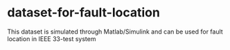 # dataset-for-fault-location
This dataset is simulated through Matlab/Simulink and can be used for fault location in IEEE 33-test system
